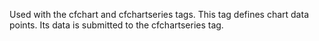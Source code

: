 Used with the cfchart and cfchartseries tags. This tag defines chart data points. Its data is submitted to the cfchartseries tag. 